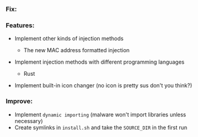### Fix:

### Features:

- Implement other kinds of injection methods
  
  - The new MAC address formatted injection

- Implement injection methods with different programming languages
  
  - Rust

- Implement built-in icon changer (no icon is pretty sus don't you think?)

### Improve:

- Implement `dynamic importing` (malware won't import libraries unless necessary)
- Create symlinks in `install.sh` and take the `SOURCE_DIR` in the first run
